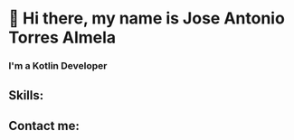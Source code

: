 # 👋 Hi there, my name is Jose Antonio Torres Almela
### I'm a Kotlin Developer

## Skills:


## Contact me:




